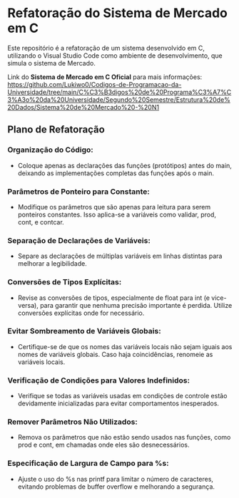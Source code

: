 # Refatoração do Sistema de Mercado em C
Este repositório é a refatoração de um sistema desenvolvido em C, utilizando o Visual Studio Code como ambiente de desenvolvimento, que simula o sistema de Mercado. 

Link do **Sistema de Mercado em C Oficial** para mais informações: https://github.com/Lukiwo0/Codigos-de-Programacao-da-Universidade/tree/main/C%C3%B3digos%20de%20Programa%C3%A7%C3%A3o%20da%20Universidade/Segundo%20Semestre/Estrutura%20de%20Dados/Sistema%20de%20Mercado%20-%20N1



## Plano de Refatoração

### Organização do Código:
- Coloque apenas as declarações das funções (protótipos) antes do main, deixando as implementações completas das funções após o main.

### Parâmetros de Ponteiro para Constante:
- Modifique os parâmetros que são apenas para leitura para serem ponteiros constantes. Isso aplica-se a variáveis como validar, prod, cont, e contcar.

### Separação de Declarações de Variáveis:
- Separe as declarações de múltiplas variáveis em linhas distintas para melhorar a legibilidade.

### Conversões de Tipos Explícitas:
- Revise as conversões de tipos, especialmente de float para int (e vice-versa), para garantir que nenhuma precisão importante é perdida. Utilize conversões explícitas onde for necessário.

### Evitar Sombreamento de Variáveis Globais:
- Certifique-se de que os nomes das variáveis locais não sejam iguais aos nomes de variáveis globais. Caso haja coincidências, renomeie as variáveis locais.

### Verificação de Condições para Valores Indefinidos:
- Verifique se todas as variáveis usadas em condições de controle estão devidamente inicializadas para evitar comportamentos inesperados.

### Remover Parâmetros Não Utilizados:
- Remova os parâmetros que não estão sendo usados nas funções, como prod e cont, em chamadas onde eles são desnecessários.

### Especificação de Largura de Campo para %s:
- Ajuste o uso do %s nas printf para limitar o número de caracteres, evitando problemas de buffer overflow e melhorando a segurança.

